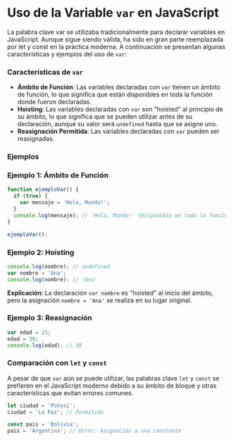 # Uso de la Variable `var` en JavaScript

La palabra clave var se utilizaba tradicionalmente para declarar variables en JavaScript. Aunque sigue siendo válida, ha sido en gran parte reemplazada por let y const en la práctica moderna. A continuación se presentan algunas características y ejemplos del uso de `var`:

### Características de `var`

- **Ámbito de Función**: Las variables declaradas con `var` tienen un ámbito de función, lo que significa que están disponibles en toda la función donde fueron declaradas.
- **Hoisting**: Las variables declaradas con `var` son "hoisted" al principio de su ámbito, lo que significa que se pueden utilizar antes de su declaración, aunque su valor será `undefined` hasta que se asigne uno.
- **Reasignación Permitida**: Las variables declaradas con `var` pueden ser reasignadas.

### Ejemplos
### Ejemplo 1: Ámbito de Función

```js
function ejemploVar() {
  if (true) {
    var mensaje = 'Hola, Mundo!';
  }
  console.log(mensaje); // 'Hola, Mundo!' (Disponible en toda la función)
}

ejemploVar();
```
### Ejemplo 2: Hoisting

```js
console.log(nombre); // undefined
var nombre = 'Ana';
console.log(nombre); // 'Ana'
```

**Explicación**: La declaración `var nombre` es "hoisted" al inicio del ámbito, pero la asignación `nombre = 'Ana'` se realiza en su lugar original.

### Ejemplo 3: Reasignación

```js
var edad = 25;
edad = 30;
console.log(edad); // 30
```

### Comparación con `let` y `const`
A pesar de que `var` aún se puede utilizar, las palabras clave `let` y `const` se prefieren en el JavaScript moderno debido a su ámbito de bloque y otras características que evitan errores comunes.

```js
let ciudad = 'Potosí';
ciudad = 'La Paz'; // Permitido

const pais = 'Bolivia';
pais = 'Argentina'; // Error: Asignación a una constante
```